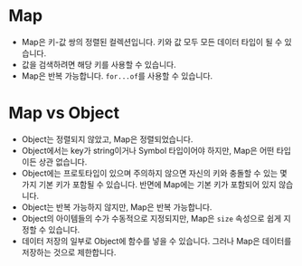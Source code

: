 # Map
- Map은 키-값 쌍의 정렬된 컬렉션입니다. 키와 값 모두 모든 데이터 타입이 될 수 있습니다.
- 값을 검색하려면 해당 키를 사용할 수 있습니다.
- Map은 반복 가능합니다. `for...of`를 사용할 수 있습니다.

# Map vs Object
- Object는 정렬되지 않았고, Map은 정렬되었습니다.
- Object에서는 key가 string이거나 Symbol 타입이어야 하지만, Map은 어떤 타입이든 상관 없습니다.
- Object에는 프로토타입이 있으며 주의하지 않으면 자신의 키와 충돌할 수 있는 몇 가지 기본 키가 포함될 수 있습니다. 반면에 Map에는 기본 키가 포함되어 있지 않습니다.
- Object는 반복 가능하지 않지만, Map은 반복 가능합니다.
- Object의 아이템들의 수가 수동적으로 지정되지만, Map은 `size` 속성으로 쉽게 지정할 수 있습니다.
- 데이터 저장의 일부로 Object에 함수를 넣을 수 있습니다. 그러나 Map은 데이터를 저장하는 것으로 제한합니다.
